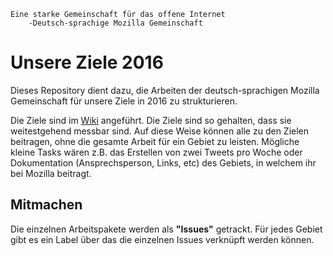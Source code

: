     Eine starke Gemeinschaft für das offene Internet
        -Deutsch-sprachige Mozilla Gemeinschaft

# Unsere Ziele 2016

Dieses Repository dient dazu, die Arbeiten der deutsch-sprachigen Mozilla Gemeinschaft für unsere Ziele in 2016 zu strukturieren.

Die Ziele sind im [Wiki](https://wiki.mozilla.org/De/2016) angeführt. Die Ziele sind so gehalten, dass sie weitestgehend messbar sind. Auf diese Weise können alle zu den Zielen beitragen, ohne die gesamte Arbeit für ein Gebiet zu leisten. Mögliche kleine Tasks wären z.B. das Erstellen von zwei Tweets pro Woche oder Dokumentation (Ansprechsperson, Links, etc) des Gebiets, in welchem ihr bei Mozilla beitragt.

## Mitmachen

Die einzelnen Arbeitspakete werden als **"Issues"** getrackt. Für jedes Gebiet gibt es ein Label über das die einzelnen Issues verknüpft werden können.
